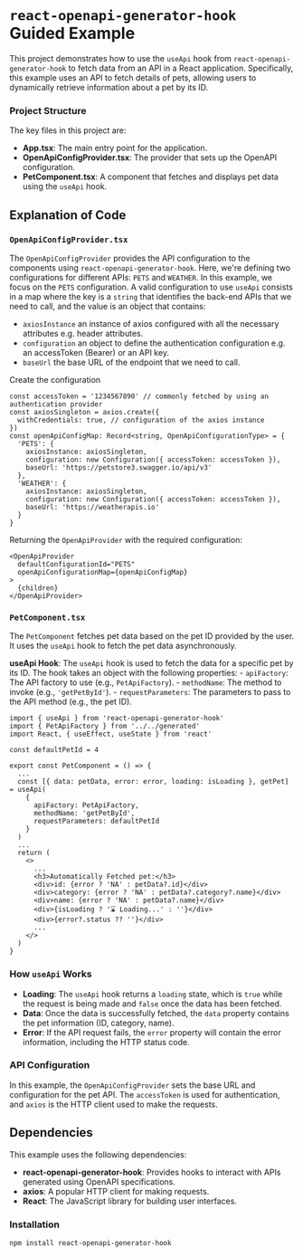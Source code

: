 # `react-openapi-generator-hook` Guided Example

This project demonstrates how to use the `useApi` hook from `react-openapi-generator-hook` to fetch data from an API in a React application. 
Specifically, this example uses an API to fetch details of pets, allowing users to dynamically retrieve information about a pet by its ID.

### Project Structure

The key files in this project are:

- **App.tsx**: The main entry point for the application.
- **OpenApiConfigProvider.tsx**: The provider that sets up the OpenAPI configuration.
- **PetComponent.tsx**: A component that fetches and displays pet data using the `useApi` hook.

## Explanation of Code

### `OpenApiConfigProvider.tsx`

The `OpenApiConfigProvider` provides the API configuration to the components using `react-openapi-generator-hook`. 
Here, we're defining two configurations for different APIs: `PETS` and `WEATHER`. In this example, we focus on the `PETS` configuration.
A valid configuration to use `useApi` consists in a map where the key is a `string` that identifies the back-end APIs that we need to call, and the value is an object that contains:
- `axiosInstance` an instance of axios configured with all the necessary attributes e.g. header attributes.
- `configuration` an object to define the authentication configuration e.g. an accessToken (Bearer) or an API key.
- `baseUrl` the base URL of the endpoint that we need to call.

Create the configuration
```tsx
const accessToken = '1234567890' // commonly fetched by using an authentication provider
const axiosSingleton = axios.create({
  withCredentials: true, // configuration of the axios instance 
})
const openApiConfigMap: Record<string, OpenApiConfigurationType> = {
  'PETS': {
    axiosInstance: axiosSingleton,
    configuration: new Configuration({ accessToken: accessToken }),
    baseUrl: 'https://petstore3.swagger.io/api/v3'
  },
  'WEATHER': {
    axiosInstance: axiosSingleton,
    configuration: new Configuration({ accessToken: accessToken }),
    baseUrl: 'https://weatherapis.io' 
  }
}
```
Returning the `OpenApiProvider` with the required configuration:
```tsx
<OpenApiProvider
  defaultConfigurationId="PETS"
  openApiConfigurationMap={openApiConfigMap}
>
  {children}
</OpenApiProvider>
```

### `PetComponent.tsx`

The `PetComponent` fetches pet data based on the pet ID provided by the user. It uses the `useApi` hook to fetch the pet data asynchronously.

**useApi Hook**:
   The `useApi` hook is used to fetch the data for a specific pet by its ID. The hook takes an object with the following properties:
    - `apiFactory`: The API factory to use (e.g., `PetApiFactory`).
    - `methodName`: The method to invoke (e.g., `'getPetById'`).
    - `requestParameters`: The parameters to pass to the API method (e.g., the pet ID).

```tsx
import { useApi } from 'react-openapi-generator-hook'
import { PetApiFactory } from '../../generated'
import React, { useEffect, useState } from 'react'

const defaultPetId = 4

export const PetComponent = () => {
  ...
  const [{ data: petData, error: error, loading: isLoading }, getPet] = useApi(
    {
      apiFactory: PetApiFactory,
      methodName: 'getPetById',
      requestParameters: defaultPetId
    }
  )
  ...
  return (
    <>
      ...
      <h3>Automatically Fetched pet:</h3>
      <div>id: {error ? 'NA' : petData?.id}</div>
      <div>category: {error ? 'NA' : petData?.category?.name}</div>
      <div>name: {error ? 'NA' : petData?.name}</div>
      <div>{isLoading ? '⌛ Loading...' : ''}</div>
      <div>{error?.status ?? ''}</div>
      ...
    </>
  )
}
```

### How `useApi` Works

- **Loading**: The `useApi` hook returns a `loading` state, which is `true` while the request is being made and `false` once the data has been fetched.
- **Data**: Once the data is successfully fetched, the `data` property contains the pet information (ID, category, name).
- **Error**: If the API request fails, the `error` property will contain the error information, including the HTTP status code.

### API Configuration

In this example, the `OpenApiConfigProvider` sets the base URL and configuration for the pet API. The `accessToken` is used for authentication, and `axios` is the HTTP client used to make the requests.

## Dependencies

This example uses the following dependencies:

- **react-openapi-generator-hook**: Provides hooks to interact with APIs generated using OpenAPI specifications.
- **axios**: A popular HTTP client for making requests.
- **React**: The JavaScript library for building user interfaces.

### Installation

```bash
npm install react-openapi-generator-hook
```
